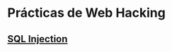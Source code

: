 # Prácticas de Web Hacking

## [SQL Injection](https://github.com/onejulian/portswigger-ES/blob/main/sql_injection.md)